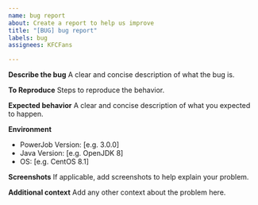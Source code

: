 ```yaml
---
name: bug report
about: Create a report to help us improve
title: "[BUG] bug report"
labels: bug
assignees: KFCFans

---
```


**Describe the bug**
A clear and concise description of what the bug is.

**To Reproduce**
Steps to reproduce the behavior.

**Expected behavior**
A clear and concise description of what you expected to happen.

**Environment**
 - PowerJob Version: [e.g. 3.0.0]
 - Java Version: [e.g. OpenJDK 8]
 - OS: [e.g. CentOS 8.1]

**Screenshots**
If applicable, add screenshots to help explain your problem.

**Additional context**
Add any other context about the problem here.
